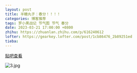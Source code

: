 ```yaml
---
layout: post
title: 半糖丸子：春分！！！！
categories: 博客推荐
tags: 罗小黑战记 节气图 节气 春分
date: 2023-03-21 17:00:00 +0800
zhihu: https://zhuanlan.zhihu.com/p/616240612
lofter: https://gearkey.lofter.com/post/1cb86476_2b89251ed
tieba: 
---
```


[贴吧查看](https://tieba.baidu.com/p/8316924433)

![3.jpg](https://s2.loli.net/2023/03/21/4eUDotbG2a13XyY.jpg)
